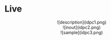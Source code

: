 # Live


<center>
![description](idpc1.png)
</center>



<center>
![inout](idpc2.png)
</center>


<center>
![sample](idpc3.png)
</center>
